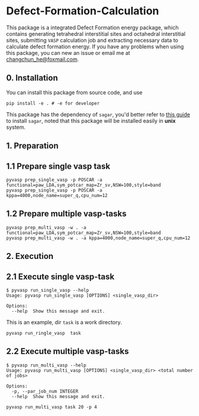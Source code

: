 # Defect-Formation-Calculation

This package is a integrated Defect Formation energy package, which contains generating tetrahedral interstitial sites and  octahedral interstitial sites, submitting `VASP` calculation job and extracting necessary data to calculate defect formation energy. If you have any problems when using this package, you can new an issue or email me at changchun_he@foxmail.com.




## 0. Installation
You can install this package from source code, and use

```shell
pip install -e . # -e for developer
```

This package has the dependency of  `sagar`, you'd better refer to [this guide](https://sagar.readthedocs.io/zh_CN/latest/installation/quick_install.html)  to install `sagar`, noted that this package  will be installed easily in __unix__ system.

## 1. Preparation

## 1.1 Prepare single vasp task


```shell
pyvasp prep_single_vasp -p POSCAR -a functional=paw_LDA,sym_potcar_map=Zr_sv,NSW=100,style=band
pyvasp prep_single_vasp -p POSCAR -a kppa=4000,node_name=super_q,cpu_num=12
```

## 1.2 Prepare multiple vasp-tasks


```shell
pyvasp prep_multi_vasp -w . -a functional=paw_LDA,sym_potcar_map=Zr_sv,NSW=100,style=band
pyvasp prep_multi_vasp -w . -a kppa=4000,node_name=super_q,cpu_num=12
```

## 2. Execution

## 2.1 Execute single vasp-task

```shell
$ pyvasp run_single_vasp --help
Usage: pyvasp run_single_vasp [OPTIONS] <single_vasp_dir>

Options:
  --help  Show this message and exit.
```
This is an example, dir `task` is a work directory.

```shell
pyvasp run_ringle_vasp  task
```


## 2.2 Execute multiple vasp-tasks

```shell
$ pyvasp run_multi_vasp --help
Usage: pyvasp run_multi_vasp [OPTIONS] <single_vasp_dir> <total number of jobs>

Options:
  -p, --par_job_num INTEGER
  --help  Show this message and exit.
```

```shell
pyvasp run_multi_vasp task 20 -p 4
```
